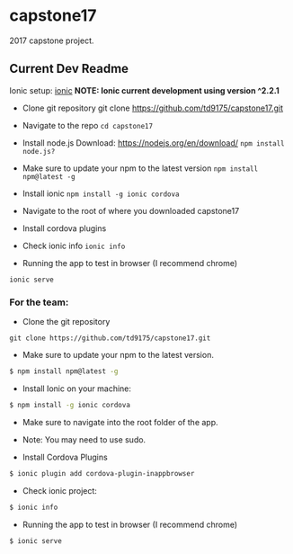 # capstone17
2017 capstone project.

## Current Dev Readme

Ionic setup: [ionic](http://www.ionicframework.com)
**NOTE: Ionic current development using version ^2.2.1**
- Clone git repository 
git clone https://github.com/td9175/capstone17.git

- Navigate to the repo
```cd capstone17```
- Install node.js 
  Download: https://nodejs.org/en/download/
 ```npm install node.js?```
- Make sure to update your npm to the latest version
```npm install npm@latest -g```
- Install ionic
```npm install -g ionic cordova``` 
- Navigate to the root of where you downloaded capstone17
- Install cordova plugins
- Check ionic info 
  ```ionic info```
- Running the app to test in browser (I recommend chrome)

```ionic serve``` 
### For the team:
- Clone the git repository
```
git clone https://github.com/td9175/capstone17.git
```

- Make sure to update your npm to the latest version.
```bash
$ npm install npm@latest -g
```

- Install Ionic on your machine:
```bash
$ npm install -g ionic cordova
```

- Make sure to navigate into the root folder of the app. 

- Note: You may need to use sudo.

- Install Cordova Plugins
```bash
$ ionic plugin add cordova-plugin-inappbrowser
```

- Check ionic project:
```bash
$ ionic info
```

- Running the app to test in browser (I recommend chrome)
```bash
$ ionic serve
```
